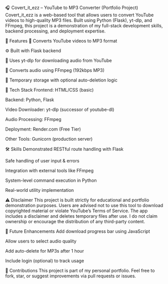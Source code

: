 🎧 Covert_it_ezz – YouTube to MP3 Converter (Portfolio Project)
Covert_it_ezz is a web-based tool that allows users to convert YouTube videos to high-quality MP3 files.
Built using Python (Flask), yt-dlp, and FFmpeg, this project is a demonstration of my full-stack development skills, backend processing, and deployment expertise.

🚀 Features
🎥 Converts YouTube videos to MP3 format

⚙️ Built with Flask backend

📂 Uses yt-dlp for downloading audio from YouTube

🎵 Converts audio using FFmpeg (192kbps MP3)

🧼 Temporary storage with optional auto-deletion logic

🧠 Tech Stack
Frontend: HTML/CSS (basic)

Backend: Python, Flask

Video Downloader: yt-dlp (successor of youtube-dl)

Audio Processing: FFmpeg

Deployment: Render.com (Free Tier)

Other Tools: Gunicorn (production server)

🛠️ Skills Demonstrated
RESTful route handling with Flask

Safe handling of user input & errors

Integration with external tools like FFmpeg

System-level command execution in Python

Real-world utility implementation

⚠️ Disclaimer
This project is built strictly for educational and portfolio demonstration purposes.
Users are advised not to use this tool to download copyrighted material or violate YouTube’s Terms of Service.
The app includes a disclaimer and deletes temporary files after use.
I do not claim ownership or encourage the distribution of any third-party content.

🧩 Future Enhancements
Add download progress bar using JavaScript

Allow users to select audio quality

Add auto-delete for MP3s after 1 hour

Include login (optional) to track usage

🤝 Contributions
This project is part of my personal portfolio. Feel free to fork, star, or suggest improvements via pull requests or issues.
